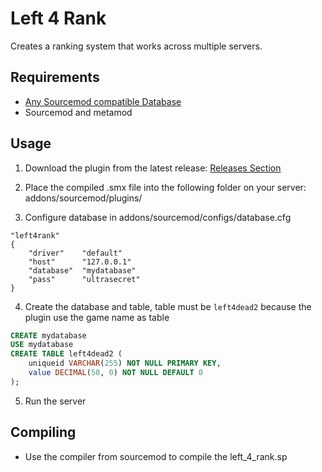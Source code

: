 # Left 4 Rank
Creates a ranking system that works across multiple servers.

## Requirements
- [Any Sourcemod compatible Database](https://www.mysql.com/)
- Sourcemod and metamod

## Usage
1. Download the plugin from the latest release:
[Releases Section](https://github.com/LeandroTheDev/unload_source_plugins/releases)

2. Place the compiled .smx file into the following folder on your server: addons/sourcemod/plugins/

3. Configure database in addons/sourcemod/configs/database.cfg
```
"left4rank"
{
    "driver"    "default"
    "host"      "127.0.0.1"
    "database"  "mydatabase"
    "pass"      "ultrasecret"
}
```

4. Create the database and table, table must be ``left4dead2`` because the plugin use the game name as table
```sql
CREATE mydatabase
USE mydatabase
CREATE TABLE left4dead2 (
    uniqueid VARCHAR(255) NOT NULL PRIMARY KEY,
    value DECIMAL(50, 0) NOT NULL DEFAULT 0
);
```

5. Run the server

## Compiling
- Use the compiler from sourcemod to compile the left_4_rank.sp